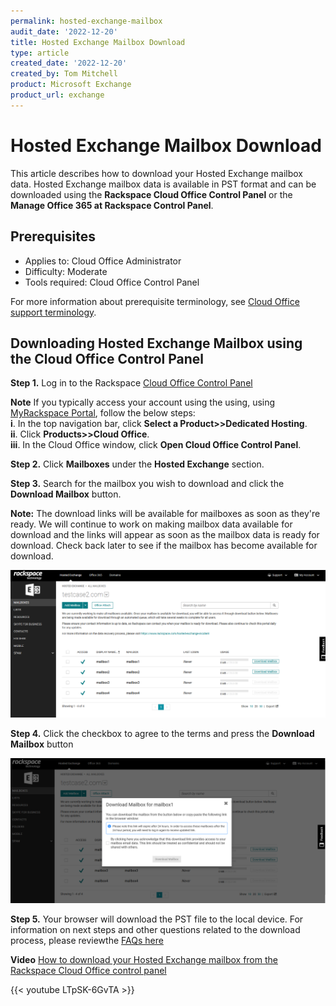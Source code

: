 ```yaml
---
permalink: hosted-exchange-mailbox
audit_date: '2022-12-20'
title: Hosted Exchange Mailbox Download
type: article
created_date: '2022-12-20'
created_by: Tom Mitchell
product: Microsoft Exchange
product_url: exchange
---
```


Hosted Exchange Mailbox Download
========================================
This article describes how to download your Hosted Exchange mailbox data. Hosted Exchange mailbox data is available in PST format and can be downloaded using the **Rackspace Cloud Office Control Panel** or the **Manage Office 365 at Rackspace Control Panel**. 

Prerequisites
--------------------------------------------

 - Applies to: Cloud Office Administrator
 - Difficulty: Moderate
 - Tools required: Cloud Office Control Panel

 For more information about prerequisite terminology, see [Cloud Office support terminology](https://docs.rackspace.com/support/how-to/cloud-office-support-terminology/).
	
Downloading Hosted Exchange Mailbox using the Cloud Office Control Panel
-----------------------------------------------------------------

**Step 1.**
Log in to the Rackspace 
[Cloud Office Control Panel](https://cp.rackspace.com/)

**Note** If you typically access your account using the using, using [MyRackspace Portal](https://login.rackspace.com/login), follow the below steps:
<br />**i**.  In the top navigation bar, click **Select a Product>>Dedicated Hosting**.
<br />**ii**.	Click **Products>>Cloud Office**.
<br />**iii**. In the Cloud Office window, click **Open Cloud Office Control Panel**.

**Step 2.**  Click **Mailboxes** under the **Hosted Exchange** section.

**Step 3.** Search for the mailbox you wish to download and click the **Download Mailbox** button.

**Note:** The download links will be available for mailboxes as soon as they're ready. We will
continue to work on making mailbox data available for download and the links will appear as
soon as the mailbox data is ready for download. Check back later to see if the mailbox has
become available for download.

<img width="700" alt="manage_download_mailbox" src="manage-download-mailbox.png">


**Step 4.** Click the checkbox to agree to the terms and press the **Download Mailbox** button

<img width="700" alt="download_mailbox_modal" src="download-mailbox-modal.png">


**Step 5.** Your browser will download the PST file to the local device. For information on next steps and other questions related to the download process, please reviewthe [FAQs here](https://www.rackspace.com/sites/default/files/2022-12/Data-Recovery-FAQs-1.pdf)

**Video** [How to download your Hosted Exchange mailbox from the Rackspace Cloud Office control panel](https://youtu.be/LTpSK-6GvTA)
<!-- YouTube video embed for https://youtu.be/LTpSK-6GvTA -->
{{< youtube LTpSK-6GvTA >}}
